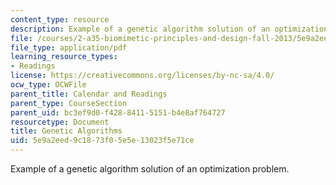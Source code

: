 ```yaml
---
content_type: resource
description: Example of a genetic algorithm solution of an optimization problem.
file: /courses/2-a35-biomimetic-principles-and-design-fall-2013/5e9a2eed9c1873f05e5e13023f5e71ce_MIT2_A35F13_genetic_algo.pdf
file_type: application/pdf
learning_resource_types:
- Readings
license: https://creativecommons.org/licenses/by-nc-sa/4.0/
ocw_type: OCWFile
parent_title: Calendar and Readings
parent_type: CourseSection
parent_uid: bc3ef9d0-f428-8411-5151-b4e8af764727
resourcetype: Document
title: Genetic Algorithms
uid: 5e9a2eed-9c18-73f0-5e5e-13023f5e71ce
---
```

Example of a genetic algorithm solution of an optimization problem.